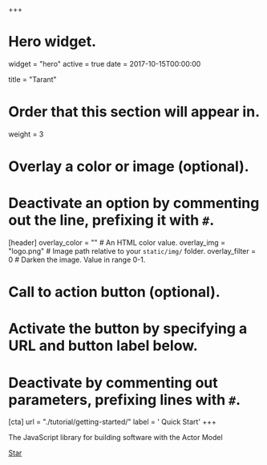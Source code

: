 +++
# Hero widget.
widget = "hero"
active = true
date = 2017-10-15T00:00:00

title = "Tarant"

# Order that this section will appear in.
weight = 3

# Overlay a color or image (optional).
#   Deactivate an option by commenting out the line, prefixing it with `#`.
[header]
  overlay_color = ""  # An HTML color value.
  overlay_img = "logo.png"  # Image path relative to your `static/img/` folder.
  overlay_filter = 0  # Darken the image. Value in range 0-1.

# Call to action button (optional).
#   Activate the button by specifying a URL and button label below.
#   Deactivate by commenting out parameters, prefixing lines with `#`.
[cta]
  url = "./tutorial/getting-started/"
  label = '<i class="fas fa-book"></i> Quick Start'
+++

The JavaScript library for building software with the Actor Model
<div class="mt-3">
  <a class="github-button" href="https://github.com/tarantx/tarant" data-icon="octicon-star" data-size="large" data-show-count="true" aria-label="Star this on GitHub">Star</a>
</div>
<script async defer src="https://buttons.github.io/buttons.js"></script>

